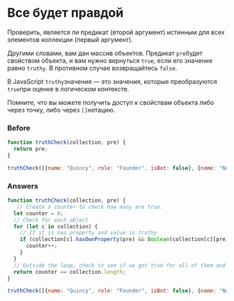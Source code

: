 # Все будет правдой
Проверить, является ли предикат (второй аргумент) истинным для всех элементов коллекции (первый аргумент).

Другими словами, вам дан массив объектов. Предикат `pre`будет свойством объекта, и вам нужно вернуться `true`, если его значение равно `truthy`. В противном случае возвращайтесь `false`.

В JavaScript `truthy`значения — это значения, которые преобразуются `true`при оценке в логическом контексте.

Помните, что вы можете получить доступ к свойствам объекта либо через точку, либо через `[]`нотацию.
### Before
```javascript
function truthCheck(collection, pre) {
  return pre;
}

truthCheck([{name: "Quincy", role: "Founder", isBot: false}, {name: "Naomi", role: "", isBot: false}, {name: "Camperbot", role: "Bot", isBot: true}], "isBot");
```
### Answers
```javascript
function truthCheck(collection, pre) {
   // Create a counter to check how many are true.
  let counter = 0;
  // Check for each object
  for (let c in collection) {
    // If it is has property and value is truthy
    if (collection[c].hasOwnProperty(pre) && Boolean(collection[c][pre])) {
      counter++;
    }
  }
  // Outside the loop, check to see if we got true for all of them and return true or false
  return counter == collection.length;
}

truthCheck([{name: "Quincy", role: "Founder", isBot: false}, {name: "Naomi", role: "", isBot: false}, {name: "Camperbot", role: "Bot", isBot: true}], "isBot");
```
